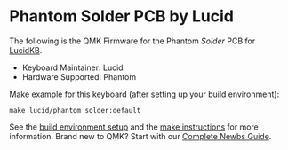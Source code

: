 # Phantom Solder PCB by Lucid

The following is the QMK Firmware for the Phantom *Solder* PCB for [LucidKB](http://www.lucidkb.cm).
* Keyboard Maintainer: Lucid
* Hardware Supported: Phantom

Make example for this keyboard (after setting up your build environment):

    make lucid/phantom_solder:default

See the [build environment setup](https://docs.qmk.fm/#/getting_started_build_tools) and the [make instructions](https://docs.qmk.fm/#/getting_started_make_guide) for more information. Brand new to QMK? Start with our [Complete Newbs Guide](https://docs.qmk.fm/#/newbs).
